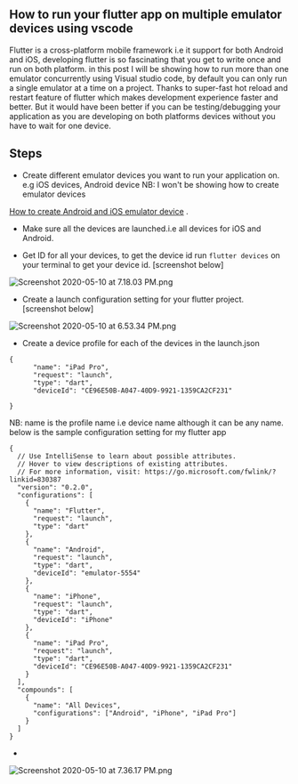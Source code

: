 ## How to run your flutter app on multiple emulator devices using vscode

Flutter is a cross-platform mobile framework i.e it support for both Android and iOS, developing flutter is so fascinating that you get to write once and run on both platform. in this post I will be showing how to run more than one emulator concurrently using Visual studio code, by default you can only run a single emulator at a time on a project. Thanks to super-fast hot reload and restart feature of flutter which makes development experience faster and better. But it would have been better if you can be testing/debugging your application as you are developing on both platforms devices without you have to wait for one device.

## Steps
- Create different emulator devices you want to run your application on. e.g iOS devices, Android device
NB: I won't be showing how to create emulator devices


 [How to create Android and iOS emulator device](https://grinchik.com/blog/how-to-install-ios-simulator-and-android-emulator-on-mac/) .


-  Make sure all the devices are launched.i.e all devices for iOS and Android.

-  Get ID for all your devices, to get the device id run ```flutter devices``` on your terminal to get your device id. [screenshot below]

![Screenshot 2020-05-10 at 7.18.03 PM.png](https://cdn.hashnode.com/res/hashnode/image/upload/v1589134834356/POTEo31RS.png)

-  Create a launch configuration setting for your flutter project. [screenshot below]

![Screenshot 2020-05-10 at 6.53.34 PM.png](https://cdn.hashnode.com/res/hashnode/image/upload/v1589137863580/x-TAbnlk_.png)

- Create a device profile for each of the devices in the launch.json

```
{
      "name": "iPad Pro",
      "request": "launch",
      "type": "dart",
      "deviceId": "CE96E50B-A047-40D9-9921-1359CA2CF231"

}

```

NB:
name is the profile name i.e device name although it can be any name. 
below is the sample configuration setting for my flutter app


```
{
  // Use IntelliSense to learn about possible attributes.
  // Hover to view descriptions of existing attributes.
  // For more information, visit: https://go.microsoft.com/fwlink/?linkid=830387
  "version": "0.2.0",
  "configurations": [
    {
      "name": "Flutter",
      "request": "launch",
      "type": "dart"
    },
    {
      "name": "Android",
      "request": "launch",
      "type": "dart",
      "deviceId": "emulator-5554"
    },
    {
      "name": "iPhone",
      "request": "launch",
      "type": "dart",
      "deviceId": "iPhone"
    },
    {
      "name": "iPad Pro",
      "request": "launch",
      "type": "dart",
      "deviceId": "CE96E50B-A047-40D9-9921-1359CA2CF231"
    }
  ],
  "compounds": [
    {
      "name": "All Devices",
      "configurations": ["Android", "iPhone", "iPad Pro"]
    }
  ]
}

```
- 
![Screenshot 2020-05-10 at 7.36.17 PM.png](https://cdn.hashnode.com/res/hashnode/image/upload/v1589135855993/Rhtru9sq2.png)



